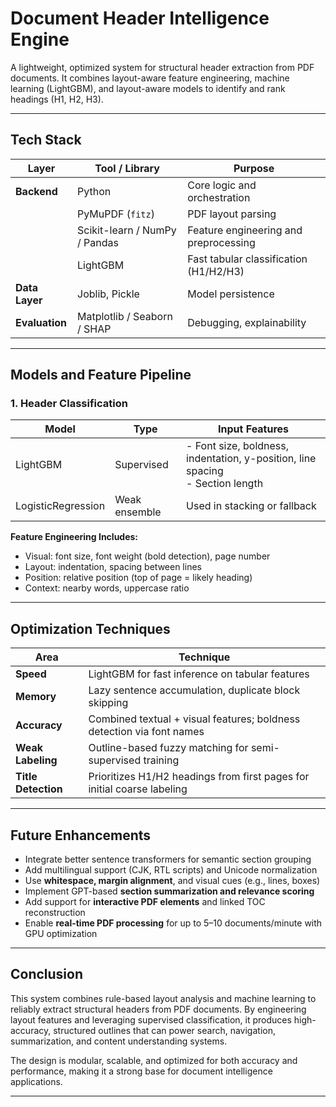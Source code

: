 # Document Header Intelligence Engine

A lightweight, optimized system for structural header extraction from PDF documents. It combines layout-aware feature engineering, machine learning (LightGBM), and layout-aware models to identify and rank headings (H1, H2, H3).

---

## Tech Stack

| Layer           | Tool / Library                                | Purpose                                      |
|----------------|------------------------------------------------|----------------------------------------------|
| **Backend**     | Python                                         | Core logic and orchestration                 |
|                | PyMuPDF (`fitz`)                                | PDF layout parsing                           |
|                | Scikit-learn / NumPy / Pandas                  | Feature engineering and preprocessing        |
|                | LightGBM                                       | Fast tabular classification (H1/H2/H3)       |
| **Data Layer**  | Joblib, Pickle                                 | Model persistence                            |
| **Evaluation**  | Matplotlib / Seaborn / SHAP                    | Debugging, explainability                    |

---

##  Models and Feature Pipeline

### 1. **Header Classification**

| Model         | Type        | Input Features                                                                 |
|---------------|-------------|---------------------------------------------------------------------------------|
| LightGBM      | Supervised  | - Font size, boldness, indentation, y-position, line spacing<br>- Section length |
| LogisticRegression  | Weak ensemble | Used in stacking or fallback                                    |

**Feature Engineering Includes:**
- Visual: font size, font weight (bold detection), page number
- Layout: indentation, spacing between lines
- Position: relative position (top of page = likely heading)
- Context: nearby words, uppercase ratio

---

##  Optimization Techniques

| Area         | Technique                                                                             |
|--------------|----------------------------------------------------------------------------------------|
| **Speed**     | LightGBM for fast inference on tabular features                                       |
| **Memory**    | Lazy sentence accumulation, duplicate block skipping                                  |
| **Accuracy**  | Combined textual + visual features; boldness detection via font names                 |
| **Weak Labeling** | Outline-based fuzzy matching for semi-supervised training                          |
| **Title Detection** | Prioritizes H1/H2 headings from first pages for initial coarse labeling           |

---



##  Future Enhancements

- Integrate better sentence transformers for semantic section grouping
- Add multilingual support (CJK, RTL scripts) and Unicode normalization
- Use **whitespace, margin alignment**, and visual cues (e.g., lines, boxes)
- Implement GPT-based **section summarization and relevance scoring**
- Add support for **interactive PDF elements** and linked TOC reconstruction
- Enable **real-time PDF processing** for up to 5–10 documents/minute with GPU optimization

---

##  Conclusion

This system combines rule-based layout analysis and machine learning to reliably extract structural headers from PDF documents. By engineering layout features and leveraging supervised classification, it produces high-accuracy, structured outlines that can power search, navigation, summarization, and content understanding systems.

The design is modular, scalable, and optimized for both accuracy and performance, making it a strong base for document intelligence applications.

---
